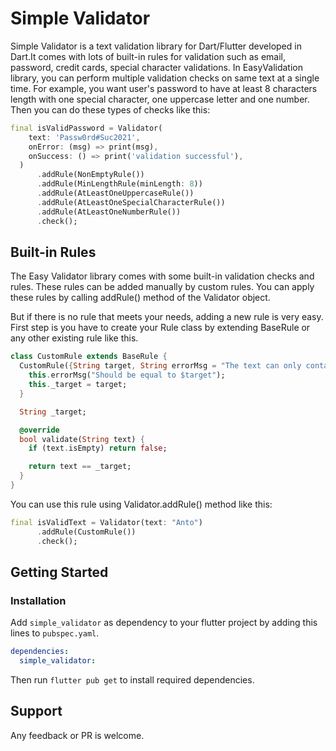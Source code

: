 # Simple Validator

Simple Validator is a text validation library for Dart/Flutter developed in Dart.It comes with lots of built-in rules for validation such as email, password, credit cards, special character validations.
In EasyValidation library, you can perform multiple validation checks on same text at a single time. For example, you want user's password to have at least 8 characters length with one special character, one uppercase letter and one number. Then you can do these types of checks like this:

```dart
final isValidPassword = Validator(
    text: 'Passw0rd#Suc2021',
    onError: (msg) => print(msg),
    onSuccess: () => print('validation successful'),
  )
      .addRule(NonEmptyRule())
      .addRule(MinLengthRule(minLength: 8))
      .addRule(AtLeastOneUppercaseRule())
      .addRule(AtLeastOneSpecialCharacterRule())
      .addRule(AtLeastOneNumberRule())
      .check();
```

## Built-in Rules

The Easy Validator library comes with some built-in validation checks and rules. These rules can be added manually by custom rules.
You can apply these rules by calling addRule() method of the Validator object.

But if there is no rule that meets your needs, adding a new rule is very easy.
First step is you have to create your Rule class by extending BaseRule or any other existing rule like this.

```dart
class CustomRule extends BaseRule {
  CustomRule({String target, String errorMsg = "The text can only contain the word Antonio"}) {
    this.errorMsg("Should be equal to $target");
    this._target = target;
  }

  String _target;

  @override
  bool validate(String text) {
    if (text.isEmpty) return false;

    return text == _target;
  }
}
```

You can use this rule using Validator.addRule() method like this:

```dart
final isValidText = Validator(text: "Anto")
      .addRule(CustomRule())
      .check();
```

## Getting Started

### Installation

Add `simple_validator` as dependency to your flutter project by adding this lines to `pubspec.yaml`.

```yaml
dependencies:
  simple_validator:
```

Then run `flutter pub get` to install required dependencies.

## Support

Any feedback or PR is welcome.
